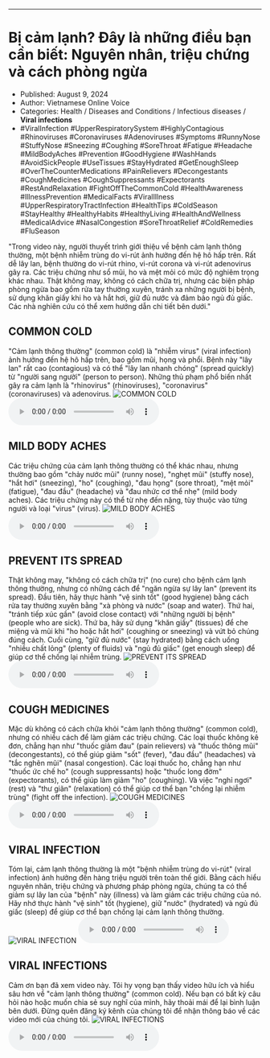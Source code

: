 
---

# Bị cảm lạnh? Đây là những điều bạn cần biết: Nguyên nhân, triệu chứng và cách phòng ngừa

- Published: August 9, 2024
- Author: Vietnamese Online Voice
- Categories: Health / Diseases and Conditions / Infectious diseases / **Viral infections**
- #ViralInfection #UpperRespiratorySystem #HighlyContagious #Rhinoviruses #Coronaviruses #Adenoviruses #Symptoms #RunnyNose #StuffyNose #Sneezing #Coughing #SoreThroat #Fatigue #Headache #MildBodyAches #Prevention #GoodHygiene #WashHands #AvoidSickPeople #UseTissues #StayHydrated #GetEnoughSleep #OverTheCounterMedications #PainRelievers #Decongestants #CoughMedicines #CoughSuppressants #Expectorants #RestAndRelaxation #FightOffTheCommonCold #HealthAwareness #IllnessPrevention #MedicalFacts #ViralIllness #UpperRespiratoryTractInfection #HealthTips #ColdSeason #StayHealthy #HealthyHabits #HealthyLiving #HealthAndWellness #MedicalAdvice #NasalCongestion #SoreThroatRelief #ColdRemedies #FluSeason

"Trong video này, người thuyết trình giới thiệu về bệnh cảm lạnh thông thường, một bệnh nhiễm trùng do vi-rút ảnh hưởng đến hệ hô hấp trên. Rất dễ lây lan, bệnh thường do vi-rút rhino, vi-rút corona và vi-rút adenovirus gây ra. Các triệu chứng như sổ mũi, ho và mệt mỏi có mức độ nghiêm trọng khác nhau. Thật không may, không có cách chữa trị, nhưng các biện pháp phòng ngừa bao gồm rửa tay thường xuyên, tránh xa những người bị bệnh, sử dụng khăn giấy khi ho và hắt hơi, giữ đủ nước và đảm bảo ngủ đủ giấc. Các nhà nghiên cứu có thể xem hướng dẫn chi tiết bên dưới."


## COMMON COLD

"Cảm lạnh thông thường" (common cold) là "nhiễm virus" (viral infection) ảnh hưởng đến hệ hô hấp trên, bao gồm mũi, họng và phổi. Bệnh này "lây lan" rất cao (contagious) và có thể "lây lan nhanh chóng" (spread quickly) từ "người sang người" (person to person). Những thủ phạm phổ biến nhất gây ra cảm lạnh là "rhinovirus" (rhinoviruses), "coronavirus" (coronaviruses) và adenovirus.
![COMMON COLD](https://http-archiver-apis-production-80.schnworks.com/storage/images/transitions/2024-08-09/transition-6953694447-Montserrat-Thin-9C27B0.jpg)
<audio controls>
    <source src="https://http-archiver-apis-production-80.schnworks.com/storage/storage/audio/file-10100521648.mp3" type="audio/mpeg">
</audio>



## MILD BODY ACHES

Các triệu chứng của cảm lạnh thông thường có thể khác nhau, nhưng thường bao gồm "chảy nước mũi" (runny nose), "nghẹt mũi" (stuffy nose), "hắt hơi" (sneezing), "ho" (coughing), "đau họng" (sore throat), "mệt mỏi" (fatigue), "đau đầu" (headache) và "đau nhức cơ thể nhẹ" (mild body aches). Các triệu chứng này có thể từ nhẹ đến nặng, tùy thuộc vào từng người và loại "virus" (virus).
![MILD BODY ACHES](https://http-archiver-apis-production-80.schnworks.com/storage/images/transitions/2024-08-09/transition-23229772647-Montserrat-Medium-283593.jpg)
<audio controls>
    <source src="https://http-archiver-apis-production-80.schnworks.com/storage/storage/audio/file-16439673962.mp3" type="audio/mpeg">
</audio>



## PREVENT ITS SPREAD

Thật không may, "không có cách chữa trị" (no cure) cho bệnh cảm lạnh thông thường, nhưng có những cách để "ngăn ngừa sự lây lan" (prevent its spread). Đầu tiên, hãy thực hành "vệ sinh tốt" (good hygiene) bằng cách rửa tay thường xuyên bằng "xà phòng và nước" (soap and water). Thứ hai, "tránh tiếp xúc gần" (avoid close contact) với "những người bị bệnh" (people who are sick). Thứ ba, hãy sử dụng "khăn giấy" (tissues) để che miệng và mũi khi "ho hoặc hắt hơi" (coughing or sneezing) và vứt bỏ chúng đúng cách. Cuối cùng, "giữ đủ nước" (stay hydrated) bằng cách uống "nhiều chất lỏng" (plenty of fluids) và "ngủ đủ giấc" (get enough sleep) để giúp cơ thể chống lại nhiễm trùng.
![PREVENT ITS SPREAD](https://http-archiver-apis-production-80.schnworks.com/storage/images/transitions/2024-08-09/transition-31391373391-Montserrat-Bold-7B1FA2.jpg)
<audio controls>
    <source src="https://http-archiver-apis-production-80.schnworks.com/storage/storage/audio/file-32552746639.mp3" type="audio/mpeg">
</audio>



## COUGH MEDICINES

Mặc dù không có cách chữa khỏi "cảm lạnh thông thường" (common cold), nhưng có nhiều cách để làm giảm các triệu chứng. Các loại thuốc không kê đơn, chẳng hạn như "thuốc giảm đau" (pain relievers) và "thuốc thông mũi" (decongestants), có thể giúp giảm "sốt" (fever), "đau đầu" (headaches) và "tắc nghẽn mũi" (nasal congestion). Các loại thuốc ho, chẳng hạn như "thuốc ức chế ho" (cough suppressants) hoặc "thuốc long đờm" (expectorants), có thể giúp làm giảm "ho" (coughing). Và việc "nghỉ ngơi" (rest) và "thư giãn" (relaxation) có thể giúp cơ thể bạn "chống lại nhiễm trùng" (fight off the infection).
![COUGH MEDICINES](https://http-archiver-apis-production-80.schnworks.com/storage/images/transitions/2024-08-09/transition-53173653787-Montserrat-Bold-9C27B0.jpg)
<audio controls>
    <source src="https://http-archiver-apis-production-80.schnworks.com/storage/storage/audio/file-18792724861.mp3" type="audio/mpeg">
</audio>



## VIRAL INFECTION

Tóm lại, cảm lạnh thông thường là một "bệnh nhiễm trùng do vi-rút" (viral infection) ảnh hưởng đến hàng triệu người trên toàn thế giới. Bằng cách hiểu nguyên nhân, triệu chứng và phương pháp phòng ngừa, chúng ta có thể giảm sự lây lan của "bệnh" này (illness) và làm giảm các triệu chứng của nó. Hãy nhớ thực hành "vệ sinh" tốt (hygiene), giữ "nước" (hydrated) và ngủ đủ giấc (sleep) để giúp cơ thể bạn chống lại cảm lạnh thông thường.
![VIRAL INFECTION](https://http-archiver-apis-production-80.schnworks.com/storage/images/transitions/2024-08-09/transition-45413645278-Montserrat-Thin-7B1FA2.jpg)
<audio controls>
    <source src="https://http-archiver-apis-production-80.schnworks.com/storage/storage/audio/file-6889765746.mp3" type="audio/mpeg">
</audio>



## VIRAL INFECTIONS

Cảm ơn bạn đã xem video này. Tôi hy vọng bạn thấy video hữu ích và hiểu sâu hơn về "cảm lạnh thông thường" (common cold). Nếu bạn có bất kỳ câu hỏi nào hoặc muốn chia sẻ suy nghĩ của mình, hãy thoải mái để lại bình luận bên dưới. Đừng quên đăng ký kênh của chúng tôi để nhận thông báo về các video mới của chúng tôi.
![VIRAL INFECTIONS](https://http-archiver-apis-production-80.schnworks.com/storage/images/transitions/2024-08-09/transition-16876369681-Montserrat-Thin-512DA8.jpg)
<audio controls>
    <source src="https://http-archiver-apis-production-80.schnworks.com/storage/storage/audio/file-21904033507.mp3" type="audio/mpeg">
</audio>

